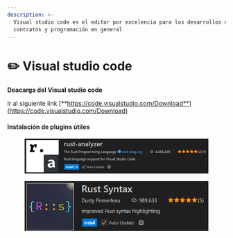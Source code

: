 ```yaml
---
description: >-
  Visual studio code es el editor por excelencia para los desarrollos de
  contratos y programación en general
---
```


# ✏️ Visual studio code

**Deacarga del Visual studio code**

Ir al siguiente link [**https://code.visualstudio.com/Download**](https://code.visualstudio.com/Download)

#### Instalación de plugins útiles

<figure><img src="../../.gitbook/assets/image (27).png" alt=""><figcaption></figcaption></figure>

<figure><img src="../../.gitbook/assets/image (28).png" alt=""><figcaption></figcaption></figure>
